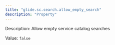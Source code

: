 ```yaml
---
title: "glide.sc.search.allow_empty_search"
description: "Property"
---
```


Description: Allow empty service catalog searches

Value: `false`